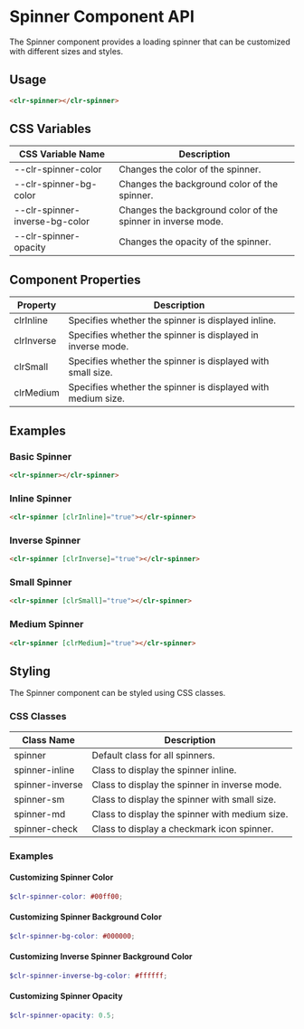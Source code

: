 # Spinner Component API

The Spinner component provides a loading spinner that can be customized with different sizes and styles.

## Usage

```html
<clr-spinner></clr-spinner>
```

## CSS Variables

| CSS Variable Name              | Description                                                  |
| ------------------------------ | ------------------------------------------------------------ |
| --clr-spinner-color            | Changes the color of the spinner.                            |
| --clr-spinner-bg-color         | Changes the background color of the spinner.                 |
| --clr-spinner-inverse-bg-color | Changes the background color of the spinner in inverse mode. |
| --clr-spinner-opacity          | Changes the opacity of the spinner.                          |

## Component Properties

| Property   | Description                                                  |
| ---------- | ------------------------------------------------------------ |
| clrInline  | Specifies whether the spinner is displayed inline.           |
| clrInverse | Specifies whether the spinner is displayed in inverse mode.  |
| clrSmall   | Specifies whether the spinner is displayed with small size.  |
| clrMedium  | Specifies whether the spinner is displayed with medium size. |

## Examples

### Basic Spinner

```html
<clr-spinner></clr-spinner>
```

### Inline Spinner

```html
<clr-spinner [clrInline]="true"></clr-spinner>
```

### Inverse Spinner

```html
<clr-spinner [clrInverse]="true"></clr-spinner>
```

### Small Spinner

```html
<clr-spinner [clrSmall]="true"></clr-spinner>
```

### Medium Spinner

```html
<clr-spinner [clrMedium]="true"></clr-spinner>
```

## Styling

The Spinner component can be styled using CSS classes.

### CSS Classes

| Class Name      | Description                                    |
| --------------- | ---------------------------------------------- |
| spinner         | Default class for all spinners.                |
| spinner-inline  | Class to display the spinner inline.           |
| spinner-inverse | Class to display the spinner in inverse mode.  |
| spinner-sm      | Class to display the spinner with small size.  |
| spinner-md      | Class to display the spinner with medium size. |
| spinner-check   | Class to display a checkmark icon spinner.     |

### Examples

#### Customizing Spinner Color

```scss
$clr-spinner-color: #00ff00;
```

#### Customizing Spinner Background Color

```scss
$clr-spinner-bg-color: #000000;
```

#### Customizing Inverse Spinner Background Color

```scss
$clr-spinner-inverse-bg-color: #ffffff;
```

#### Customizing Spinner Opacity

```scss
$clr-spinner-opacity: 0.5;
```
